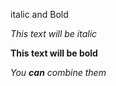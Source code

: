italic and Bold

*This text will be italic*

**This text will be bold**


_You **can** combine them_
